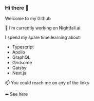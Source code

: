 ### Hi there 👋

Welcome to my Github

🔭 I’m currently working on Nightfall.ai

I spend my spare time learning about:
- Typescript
- Apollo
- GraphQL
- Gridsome
- Gatsby
- Next.js


📫 You could reach me on any of the links 

⬅ See here

<!--
**edubasabe/edubasabe** is a ✨ _special_ ✨ repository because its `README.md` (this file) appears on your GitHub profile.

Here are some ideas to get you started:

- 🔭 I’m currently working on ...
- 🌱 I’m currently learning ...
- 👯 I’m looking to collaborate on ...
- 🤔 I’m looking for help with ...
- 💬 Ask me about ...
- 📫 How to reach me: ...
- 😄 Pronouns: ...
- ⚡ Fun fact: ...
-->
